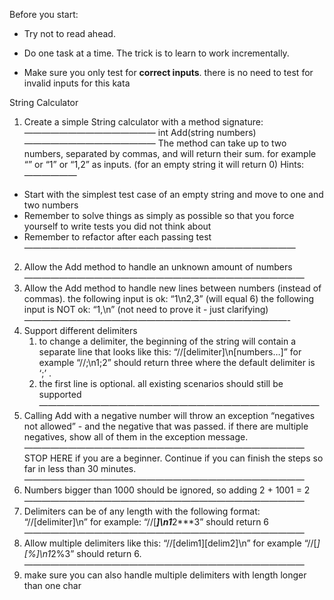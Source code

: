 Before you start: 
- Try not to read ahead.

- Do one task at a time. The trick is to learn to work incrementally.

- Make sure you only test for **correct inputs**. there is no need to test for invalid inputs for this kata

String Calculator

1. Create a simple String calculator with a method signature:
———————————————
int Add(string numbers)
———————————————
The method can take up to two numbers, separated by commas, and will return their sum. 
for example “” or “1” or “1,2” as inputs.
(for an empty string it will return 0) 
Hints:
——————
 - Start with the simplest test case of an empty string and move to one and two numbers
 - Remember to solve things as simply as possible so that you force yourself to write tests you did not think about
 - Remember to refactor after each passing test
———————————————————————————————
2. Allow the Add method to handle an unknown amount of numbers
————————————————————————————————
3. Allow the Add method to handle new lines between numbers (instead of commas).
the following input is ok: “1\n2,3” (will equal 6)
the following input is NOT ok: “1,\n” (not need to prove it - just clarifying)
——————————————————————————————-
4. Support different delimiters
   1. to change a delimiter, the beginning of the string will contain a separate line that looks like this: “//[delimiter]\n[numbers…]” for example “//;\n1;2” should return three where the default delimiter is ‘;’ .
   2. the first line is optional. all existing scenarios should still be supported
————————————————————————————————
5. Calling Add with a negative number will throw an exception “negatives not allowed” - and the negative that was passed. 
if there are multiple negatives, show all of them in the exception message.
————————————————————————————————
STOP HERE if you are a beginner. Continue if you can finish the steps so far in less than 30 minutes.
————————————————————————————————
6. Numbers bigger than 1000 should be ignored, so adding 2 + 1001 = 2
————————————————————————————————
7. Delimiters can be of any length with the following format: “//[delimiter]\n” for example: “//[***]\n1***2***3” should return 6
————————————————————————————————
8. Allow multiple delimiters like this: “//[delim1][delim2]\n” for example “//[*][%]\n1*2%3” should return 6.
————————————————————————————————
9. make sure you can also handle multiple delimiters with length longer than one char
